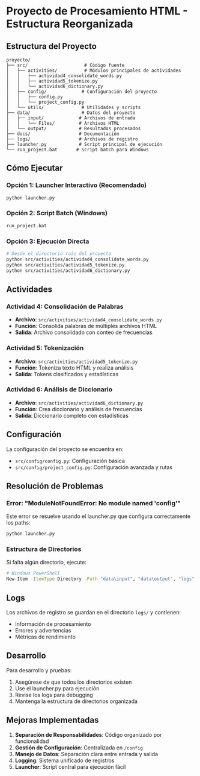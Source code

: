 # Proyecto de Procesamiento HTML - Estructura Reorganizada

## Estructura del Proyecto

```
proyecto/
├── src/                     # Código fuente
│   ├── activities/          # Módulos principales de actividades
│   │   ├── actividad4_consolidate_words.py
│   │   ├── actividad5_tokenize.py
│   │   └── actividad6_dictionary.py
│   ├── config/             # Configuración del proyecto
│   │   ├── config.py
│   │   └── project_config.py
│   └── utils/              # Utilidades y scripts
├── data/                   # Datos del proyecto
│   ├── input/             # Archivos de entrada
│   │   └── Files/         # Archivos HTML
│   └── output/            # Resultados procesados
├── docs/                  # Documentación
├── logs/                  # Archivos de registro
├── launcher.py            # Script principal de ejecución
└── run_project.bat       # Script batch para Windows
```

## Cómo Ejecutar

### Opción 1: Launcher Interactivo (Recomendado)
```bash
python launcher.py
```

### Opción 2: Script Batch (Windows)
```cmd
run_project.bat
```

### Opción 3: Ejecución Directa
```bash
# Desde el directorio raíz del proyecto
python src/activities/actividad4_consolidate_words.py
python src/activities/actividad5_tokenize.py
python src/activities/actividad6_dictionary.py
```

## Actividades

### Actividad 4: Consolidación de Palabras
- **Archivo**: `src/activities/actividad4_consolidate_words.py`
- **Función**: Consolida palabras de múltiples archivos HTML
- **Salida**: Archivo consolidado con conteo de frecuencias

### Actividad 5: Tokenización
- **Archivo**: `src/activities/actividad5_tokenize.py`
- **Función**: Tokeniza texto HTML y realiza análisis
- **Salida**: Tokens clasificados y estadísticas

### Actividad 6: Análisis de Diccionario
- **Archivo**: `src/activities/actividad6_dictionary.py`
- **Función**: Crea diccionario y análisis de frecuencias
- **Salida**: Diccionario completo con estadísticas

## Configuración

La configuración del proyecto se encuentra en:
- `src/config/config.py`: Configuración básica
- `src/config/project_config.py`: Configuración avanzada y rutas

## Resolución de Problemas

### Error: "ModuleNotFoundError: No module named 'config'"
Este error se resuelve usando el launcher.py que configura correctamente los paths:
```bash
python launcher.py
```

### Estructura de Directorios
Si falta algún directorio, ejecute:
```bash
# Windows PowerShell
New-Item -ItemType Directory -Path "data\input", "data\output", "logs" -Force
```

## Logs

Los archivos de registro se guardan en el directorio `logs/` y contienen:
- Información de procesamiento
- Errores y advertencias
- Métricas de rendimiento

## Desarrollo

Para desarrollo y pruebas:
1. Asegúrese de que todos los directorios existen
2. Use el launcher.py para ejecución
3. Revise los logs para debugging
4. Mantenga la estructura de directorios organizada

## Mejoras Implementadas

1. **Separación de Responsabilidades**: Código organizado por funcionalidad
2. **Gestión de Configuración**: Centralizada en `/config`
3. **Manejo de Datos**: Separación clara entre entrada y salida
4. **Logging**: Sistema unificado de registros
5. **Launcher**: Script central para ejecución fácil